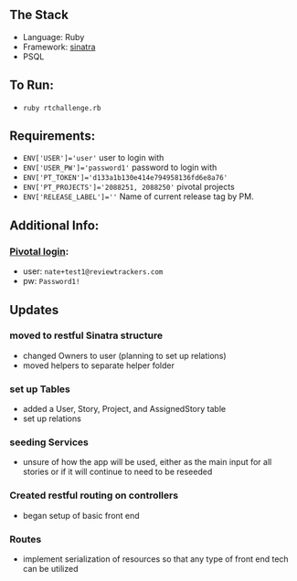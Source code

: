 ## The Stack

- Language: Ruby
- Framework: [sinatra](http://www.sinatrarb.com/)
- PSQL

## To Run:
- `ruby rtchallenge.rb`

## Requirements:
- `ENV['USER']='user'` user to login with
- `ENV['USER_PW']='password1'` password to login with
- `ENV['PT_TOKEN']='d133a1b130e414e794958136fd6e8a76'`
- `ENV['PT_PROJECTS']='2088251, 2088250'` pivotal projects
- `ENV['RELEASE_LABEL']=''` Name of current release tag by PM.

## Additional Info:

### [Pivotal login](https://www.pivotaltracker.com/signin):
- user: `nate+test1@reviewtrackers.com`
- pw: `Password1!`


## Updates

### moved to restful Sinatra structure
- changed Owners to user (planning to set up relations)
- moved helpers to separate helper folder

### set up Tables
- added a User, Story, Project, and AssignedStory table
- set up relations

### seeding Services
- unsure of how the app will be used, either as the main input for all stories or if it will continue to need to be reseeded

### Created restful routing on controllers
- began setup of basic front end

### Routes
- implement serialization of resources so that any type of front end tech can be utilized
